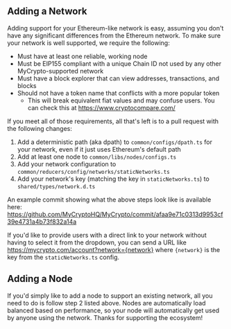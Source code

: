## Adding a Network

Adding support for your Ethereum-like network is easy, assuming you don't have any significant differences from the Ethereum network. To make sure your network is well supported, we require the following:

* Must have at least one reliable, working node
* Must be EIP155 compliant with a unique Chain ID not used by any other MyCrypto-supported network
* Must have a block explorer that can view addresses, transactions, and blocks
* Should not have a token name that conflicts with a more popular token
    * This will break equivalent fiat values and may confuse users. You can check this at https://www.cryptocompare.com/

If you meet all of those requirements, all that's left is to a pull request with the following changes:

1. Add a deterministic path (aka dpath) to `common/configs/dpath.ts` for your network, even if it just uses Ethereum's default path
2. Add at least one node to `common/libs/nodes/configs.ts`
3. Add your network configuration to `common/reducers/config/networks/staticNetworks.ts`
4. Add your network's key (matching the key in `staticNetworks.ts`) to `shared/types/network.d.ts`

An example commit showing what the above steps look like is available here:  https://github.com/MyCryptoHQ/MyCrypto/commit/afaa9e71c0313d9953cf39e4731a4b73f832a14a

If you'd like to provide users with a direct link to your network without having to select it from the dropdown, you can send a URL like https://mycrypto.com/account?network={network} where `{network}` is the key from the `staticNetworks.ts` config.

## Adding a Node

If you'd simply like to add a node to support an existing network, all you need to do is follow step 2 listed above. Nodes are automatically load balanced based on performance, so your node will automatically get used by anyone using the network. Thanks for supporting the ecosystem!